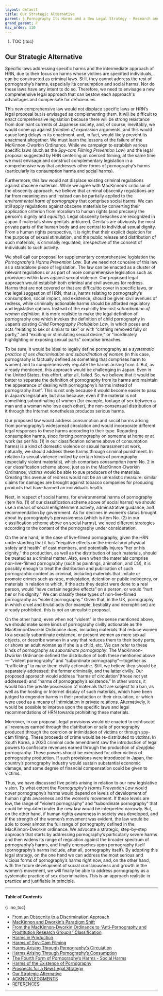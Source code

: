 ```yaml
---
layout: default
title: Our Strategic Alternative     
parent: § Pornography Its Harms and a New Legal Strategy - Research and Experience in Japan 
grand_parent: P 
nav_order: 110 
---
```

<style>
.dont-break-out {
  /* These are technically the same, but use both */
  overflow-wrap: break-word;
  word-wrap: break-word;

     -ms-word-break: break-all;
  /* This is the dangerous one in WebKit, as it breaks things wherever */
  word-break: break-all;
  /* Instead use this non-standard one: */
  word-break: break-word;
}

.youtube-container {
    position: relative;
    width: 100%;
    height: 0;
    padding-bottom: 56.25%;
}
.youtube-video {
    position: absolute;
    top: 0;
    left: 0;
    width: 100%;
    height: 100%;
}

</style>

<div class="dont-break-out" markdown="1">

1. TOC
{:toc}

## Our Strategic Alternative

Specific laws addressing specific harms and the intermediate approach of HRN, due to their focus on harms whose victims are specified individuals, can be constructed as criminal laws. Still, they cannot address the rest of pornography’s harms, especially its consumption and social harms. Nor do these laws have any intent to do so. Therefore, we need to envisage a new comprehensive legal approach that can bestow each approach's advantages and compensate for deficiencies.

This new comprehensive law would not displace specific laws or HRN’s legal proposal but is envisaged as complementing them. It will be difficult to enact comprehensive legislation because there will be strong resistance from dominant currents of Japanese society, and, of course, inevitably, we would come up against *freedom of expression* arguments, and this would cause long delays in its enactment, and, in fact, would likely prevent its enactment altogether. We must learn the lessons of the failure of the McKinnon-Dworkin Ordinance. While we campaign to establish various specific laws (such as the *Spy-cam Filming Prevention Law*) and the legal proposal suggested by HRN centering on coerced filming, at the same time we must envisage and construct complementary legislation in a comprehensive way that addresses other forms of pornography’s harms (particularly its consumption harms and social harms).

Furthermore, this law would not displace existing criminal regulations against obscene materials. While we agree with MacKinnon’s criticism of the obscenity approach, we believe that criminal obscenity regulations are far from meaningless and instead can be partially applied to the *environmental harm of pornography* that comprises social harms. We can still apply regulations against obscene materials by converting their application criterion from moralism to human rights (and precisely the person's dignity and *equality*). Legal obscenity breaches are recognized in Japan if materials show genitals unblurred. Genitals are obviously the most private parts of the human body and are central to individual sexual dignity. From a human rights perspective, it is right that their explicit depiction for the purpose of sexual stimulation, and the public release and distribution of such materials, is criminally regulated, irrespective of the consent of individuals to such activity.

We shall call our proposal for supplementary comprehensive legislation the *Pornography’s Harms Prevention Law*. But we need not conceive of this law as a standalone piece of legislation. The law can be enacted as a cluster of relevant regulations or as part of more comprehensive legislation such as provisions within laws against sexual violence. Our proposed legal approach would establish both criminal and civil avenues for redress. Harms that are not covered or that are difficultto cover in specific laws, or the legal suggestion of HRN; that is, harms relating to pornography’s consumption, social impact, and existence, should be given civil avenues of redress, while criminally actionable harms should be afforded regulatory and legislative options. Instead of the explicitly feminist *subordination of women definition,* it is more realistic to make the legal definition of pornography one which invokes the definition of child pornography in Japan’s existing *Child Pornography Prohibition Law*, in which poses and acts “relating to sex or similar to sex” or with “clothing removed fully or partly,” and “exciting or stimulating sexual desire,” or “inordinately highlighting or exposing sexual parts” comprise breaches.

To be sure, it would be ideal to legally define pornography as a *systematic practice of sex discrimination and subordination of women* (in this case, pornography is factually defined as something that comprises harm to women) and to comprehensively regulate the harms arising from it. But, as already mentioned, this approach would be challenging in Japan. Even in the United States, this effort, after all, failed. So, we believe that it would be better to separate the definition of pornography from its harms and maintain the appearance of dealing with pornography’s harms instead of pornography itself. This is not only because it would become easier to pass in Japan’s legislature, but also because, even if the material is not something subordinating of women (for example, footage of sex between a man and a woman who love each other), the non-consensual distribution of it through the Internet nonetheless produces serious harms.

Our proposed law would address consumption and social harms arising from pornography’s widespread circulation and would incorporate different legal responses to these harms according to their type. Regarding consumption harms, since forcing pornography on someone at home or at work (as per No. (1) in our classification scheme above of consumption harms) is a kind of domestic violence or sexual harassment at work, naturally, we should address these harms through criminal punishment. In relation to sexual violence incited by certain kinds of pornography (especially violent materials), which comprises *consumption harm* No. 2 in our classification scheme above, just as in the MacKinnon-Dworkin Ordinance, victims would be able to sue producers of the materials. Creating this avenue of redress would not be an unrealistic measure: similar claims for damages are brought against tobacco companies for producing products that have harmed an individual’s health.

Next, in respect of social harms, for environmental harms of pornography (item No. (1) of our classification scheme above of social harms) we should use a means of social enlightenment activity, administrative guidance, and recommendation by government. As for declines in women’s status brought about by pornography’s pervasiveness (which is item No. (2) in our classification scheme above on social harms), we need different strategies according to the content of the pornography under consideration.

On the one hand, in the case of live-filmed pornography, given the HRN understanding that it has “negative effects on the mental and physical safety and health” of cast members, and potentially injures “her or his dignity,” the production, as well as the distribution of such materials, should be treated as a criminal matter. Also, even when the materials comprise non-live-filmed pornography (such as paintings, animation, and CG), it is possibly enough to treat the distribution and publication of such pornographic content as criminal, including materials that imitate or promote crimes such as rape, molestation, detention or public indecency, or materials in relation to which, if the acts they depict were done to a real person, would “have certain negative effects” on a person, or would “hurt her or his dignity.” We can classify these types of non-live-filmed pornography as “violent pornography.” Given that, in the UK, pornography in which cruel and brutal acts (for example, bestiality and necrophilism) are already prohibited, this is not an unrealistic proposal.

On the other hand, even when not “violent” in the sense mentioned above, we should make some kinds of pornography civilly actionable as the MacKinnonDworkin Ordinance does, including materials that reduce women to a sexually subordinate existence, or present women as mere sexual objects, or describe women in a way that reduces them to their body parts, or shows an adult woman as if she is a child, etc. We can refer to these kinds of pornography as *subordinate pornography*. The MacKinnon-Dworkin Ordinance defined the distribution of both these mentioned above— “violent pornography” and “subordinate pornography”—together as “trafficking” to make them civilly actionable. Still, we believe they should be separately addressed: the former criminally, and the latter civilly. Our proposed approach would address “harms of circulation”(those not yet addressed) and “harms of pornography’s existence.” In other words, it would ban the private possession of materials that are subject to a ban, as well as the hosting or Internet display of such materials, which have been judged to engender harms in their production or their circulation, or which were used as a means of intimidation in private relations. Alternatively, it would be possible to improve upon the specific laws and legal recommendations of HRN towards prohibiting these materials.

Moreover, in our proposal, legal provisions would be enacted to confiscate all revenues earned through the distribution or sale of pornography produced through the coercion or intimidation of victims or through spy-cam filming. These proceeds of crime would be re-distributed to victims. In South Korea, a 2020 criminal code amendment saw the introduction of legal powers to confiscate revenues earned through the production of *deepfake* pornography. These powers should be exercised for other victims of pornography production. If such provisions were introduced in Japan, the country’s pornography industry would sustain substantial economic damage, and some degree of financial compensation could be given to victims.

Thus, we have discussed five points arising in relation to our new legislative vision. To what extent the *Pornography’s Harms Prevention Law* would cover pornography’s harms would depend on levels of development of human rights awareness and the women’s movement. If these levels are low, the range of “violent pornography” and “subordinate pornography” that could be regulated under the new law would be interpreted narrowly. But, on the other hand, if human rights awareness in society was developed, and if the strength of the women’s movement was evident, the law would be able to cover almost the full range of pornography defined in the MacKinnon-Dworkin ordinance. We advocate a strategic, step-by-step approach that starts by addressing pornography’s particularly severe harms and then widens its range of regulation against the broader spectrum of pornography’s harms, and finally encroaches upon pornography itself (pornography’s harms include, after all, pornography itself). By adopting this legal strategy, on the one hand we can address the most serious and vicious forms of pornography’s harms right now, and, on the other hand, with the future development of social consciousness and growth in the women’s movement, we will finally be able to address pornography as a systematic practice of sex discrimination. This is an approach realistic in practice and justifiable in principle.

***

#### Table of Contents
{: .no_toc}

<ul><li> <a href="/docs/pornography/Pornography-Its-Harms-and-a-New-Legal-Strategy-Research-and-Experience-in-Japan-1/">From an Obscenity to a Discrimination Approach</a></li><li> <a href="/docs/pornography/Pornography-Its-Harms-and-a-New-Legal-Strategy-Research-and-Experience-in-Japan-2/">MacKinnon and Dworkin’s Paradigm Shift</a></li><li> <a href="/docs/pornography/Pornography-Its-Harms-and-a-New-Legal-Strategy-Research-and-Experience-in-Japan-3/">From the MacKinnon-Dworkin Ordinance to “Anti-Pornography and Prostitution Research Group’s” Classification</a></li><li> <a href="/docs/pornography/Pornography-Its-Harms-and-a-New-Legal-Strategy-Research-and-Experience-in-Japan-4/">Harms in Production</a></li><li> <a href="/docs/pornography/Pornography-Its-Harms-and-a-New-Legal-Strategy-Research-and-Experience-in-Japan-5/">Harms of Spy-Cam Filming</a></li><li> <a href="/docs/pornography/Pornography-Its-Harms-and-a-New-Legal-Strategy-Research-and-Experience-in-Japan-6/">Harms Arising Through Pornography’s Circulation</a></li><li> <a href="/docs/pornography/Pornography-Its-Harms-and-a-New-Legal-Strategy-Research-and-Experience-in-Japan-7/">Harms Arising Through Pornography’s Consumption</a></li><li> <a href="/docs/pornography/Pornography-Its-Harms-and-a-New-Legal-Strategy-Research-and-Experience-in-Japan-8/">The Fourth Form of Pornography’s Harms - Social Harms</a></li><li> <a href="/docs/pornography/Pornography-Its-Harms-and-a-New-Legal-Strategy-Research-and-Experience-in-Japan-9/">Harms of the Existence of Pornography</a></li><li> <a href="/docs/pornography/Pornography-Its-Harms-and-a-New-Legal-Strategy-Research-and-Experience-in-Japan-10/">Prospects for a New Legal Strategy</a></li><li> <a href="/docs/pornography/Pornography-Its-Harms-and-a-New-Legal-Strategy-Research-and-Experience-in-Japan-11/">Our Strategic Alternative</a></li><li> <a href="/docs/pornography/Pornography-Its-Harms-and-a-New-Legal-Strategy-Research-and-Experience-in-Japan-12/">ACKNOWLEDGMENTS</a></li><li> <a href="/docs/pornography/Pornography-Its-Harms-and-a-New-Legal-Strategy-Research-and-Experience-in-Japan-13/">REFERENCES</a></li></ul>

***

</div>
